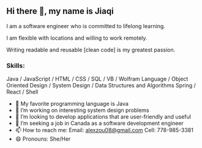 ## Hi there 👋, my name is Jiaqi

I am a software engineer who is committed to lifelong learning.

I am flexible with locations and willing to work remotely.

Writing readable and reusable [clean code] is my greatest passion. 

### Skills: 
Java / JavaScript / HTML / CSS / SQL / VB / Wolfram Language /
Object Oriented Design / System Design / Data Structures and Algorithms 
Spring / React / Shell

- 🔭 My favorite programming language is Java
- 🌱 I’m working on interesting system design problems
- 👯 I’m looking to develop applications that are user-friendly and useful
- 🤔 I’m seeking a job in Canada as a software development engineer
- 📫 How to reach me: Email: alexzou08@gmail.com    Cell: 778-985-3381
- 😄 Pronouns: She/Her 

<!---
[![Top Langs](https://github-readme-stats.vercel.app/api/top-langs/?username=alexzou08&layout=compact&theme=radical)](https://github.com/anuraghazra/github-readme-stats)
alexzou08/alexzou08 is a ✨ special ✨ repository because its `README.md` (this file) appears on your GitHub profile.
You can click the Preview link to take a look at your changes.
--->

